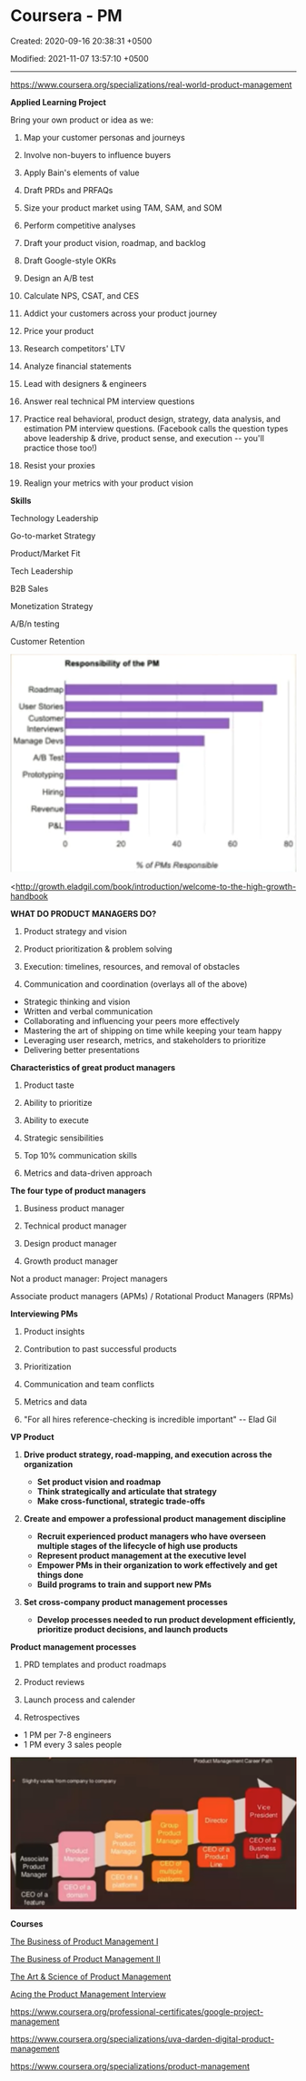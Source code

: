 # Coursera - PM

Created: 2020-09-16 20:38:31 +0500

Modified: 2021-11-07 13:57:10 +0500

---

<https://www.coursera.org/specializations/real-world-product-management>



**Applied Learning Project**

Bring your own product or idea as we:

1.  Map your customer personas and journeys

2.  Involve non-buyers to influence buyers

3.  Apply Bain's elements of value

4.  Draft PRDs and PRFAQs

5.  Size your product market using TAM, SAM, and SOM

6.  Perform competitive analyses

7.  Draft your product vision, roadmap, and backlog

8.  Draft Google-style OKRs

9.  Design an A/B test

10. Calculate NPS, CSAT, and CES

11. Addict your customers across your product journey

12. Price your product

13. Research competitors' LTV

14. Analyze financial statements

15. Lead with designers & engineers

16. Answer real technical PM interview questions

17. Practice real behavioral, product design, strategy, data analysis, and estimation PM interview questions. (Facebook calls the question types above leadership & drive, product sense, and execution -- you'll practice those too!)

18. Resist your proxies

19. Realign your metrics with your product vision



**Skills**

Technology Leadership

Go-to-market Strategy

Product/Market Fit

Tech Leadership

B2B Sales

Monetization Strategy

A/B/n testing

Customer Retention



![](media/Product-Management_Coursera---PM-image1.png)





<http://growth.eladgil.com/book/introduction/welcome-to-the-high-growth-handbook

**WHAT DO PRODUCT MANAGERS DO?**

1.  Product strategy and vision

2.  Product prioritization & problem solving

3.  Execution: timelines, resources, and removal of obstacles

4.  Communication and coordination (overlays all of the above)


-   Strategic thinking and vision
-   Written and verbal communication
-   Collaborating and influencing your peers more effectively
-   Mastering the art of shipping on time while keeping your team happy
-   Leveraging user research, metrics, and stakeholders to prioritize
-   Delivering better presentations



**Characteristics of great product managers**

1.  Product taste

2.  Ability to prioritize

3.  Ability to execute

4.  Strategic sensibilities

5.  Top 10% communication skills

6.  Metrics and data-driven approach



**The four type of product managers**

1.  Business product manager

2.  Technical product manager

3.  Design product manager

4.  Growth product manager



Not a product manager: Project managers



Associate product managers (APMs) / Rotational Product Managers (RPMs)



**Interviewing PMs**

1.  Product insights

2.  Contribution to past successful products

3.  Prioritization

4.  Communication and team conflicts

5.  Metrics and data

6.  "For all hires reference-checking is incredible important" -- Elad Gil



**VP Product**

1.  **Drive product strategy, road-mapping, and execution across the organization**
    -   **Set product vision and roadmap**
    -   **Think strategically and articulate that strategy**
    -   **Make cross-functional, strategic trade-offs**

2.  **Create and empower a professional product management discipline**
    -   **Recruit experienced product managers who have overseen multiple stages of the lifecycle of high use products**
    -   **Represent product management at the executive level**
    -   **Empower PMs in their organization to work effectively and get things done**
    -   **Build programs to train and support new PMs**

3.  **Set cross-company product management processes**
    -   **Develop processes needed to run product development efficiently, prioritize product decisions, and launch products**



**Product management processes**

1.  PRD templates and product roadmaps

2.  Product reviews

3.  Launch process and calender

4.  Retrospectives


-   1 PM per 7-8 engineers
-   1 PM every 3 sales people



![POS.ct Pam D' tectot a Prodct Vcc President CEO ot a BJsness Pr0dud Manaoer Product CEO a fe;nre ](media/Product-Management_Coursera---PM-image2.png)



**Courses**

[The Business of Product Management I](https://www.coursera.org/learn/the-business-of-product-management-one)

[The Business of Product Management II](https://www.coursera.org/learn/real-world-product-management-skills)

[The Art & Science of Product Management](https://www.coursera.org/learn/pms-leading-design-engineering-ai-ml)

[Acing the Product Management Interview](https://www.coursera.org/learn/acing-product-management-interviews)

<https://www.coursera.org/professional-certificates/google-project-management>

<https://www.coursera.org/specializations/uva-darden-digital-product-management>

<https://www.coursera.org/specializations/product-management>


